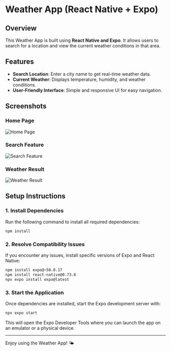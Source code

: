 # Weather App (React Native + Expo)

## Overview
This Weather App is built using **React Native and Expo**. It allows users to search for a location and view the current weather conditions in that area.

## Features
- **Search Location**: Enter a city name to get real-time weather data.
- **Current Weather**: Displays temperature, humidity, and weather conditions.
- **User-Friendly Interface**: Simple and responsive UI for easy navigation.

## Screenshots

### Home Page
![Home Page](./public/home.png)

### Search Feature
![Search Feature](./public/search.png)

### Weather Result
![Weather Result](./public/result.png)

## Setup Instructions

### 1. Install Dependencies
Run the following command to install all required dependencies:
```sh
npm install
```

### 2. Resolve Compatibility Issues
If you encounter any issues, install specific versions of Expo and React Native:
```sh
npm install expo@~50.0.17
npm install react-native@0.73.6
npx expo install expo@latest
```

### 3. Start the Application
Once dependencies are installed, start the Expo development server with:
```sh
npx expo start
```

This will open the Expo Developer Tools where you can launch the app on an emulator or a physical device.

---

Enjoy using the Weather App! 🌤️
